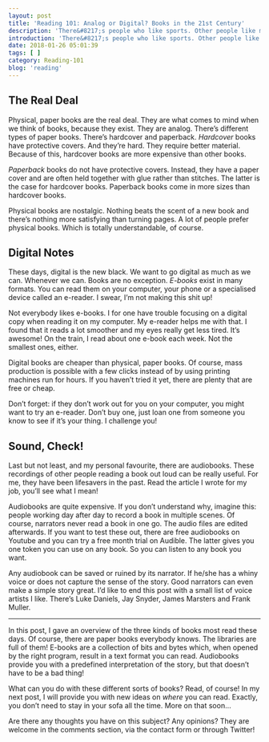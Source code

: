 ```yaml
---
layout: post
title: 'Reading 101: Analog or Digital? Books in the 21st Century'
description: 'There&#8217;s people who like sports. Other people like music. I like books. There are a lot like me. Many don&#8217;t read books. That&#8217;s where I think I can help. I started this series of blogposts called Reading 101 to provide you tips and tricks. I&#8217;ve already had a look at excuses I hear why people don&#8217;t read. I&#8217;ve given my view on some genres, providing insights in the huge variety of books. What&#8217;s next? Types of books. What can you read in these modern ages? Let&#8217;s find out!'
introduction: 'There&#8217;s people who like sports. Other people like music. I like books. There are a lot like me. Many don&#8217;t read books. That&#8217;s where I think I can help. I started this series of blogposts called Reading 101 to provide you tips and tricks. I&#8217;ve already had a look at excuses I hear why people don&#8217;t read. I&#8217;ve given my view on some genres, providing insights in the huge variety of books. What&#8217;s next? Types of books. What can you read in these modern ages? Let&#8217;s find out!'
date: 2018-01-26 05:01:39
tags: [ ]
category: Reading-101
blog: 'reading'
---
```

## The Real Deal

Physical, paper books are the real deal. They are what comes to mind when we think of books, because they exist. They are analog. There&#8217;s different types of paper books. There&#8217;s hardcover and paperback. <em>Hardcover</em> books have protective covers. And they&#8217;re hard. They require better material. Because of this, hardcover books are more expensive than other books.

<em>Paperback</em> books do not have protective covers. Instead, they have a paper cover and are often held together with glue rather than stitches. The latter is the case for hardcover books. Paperback books come in more sizes than hardcover books.

Physical books are nostalgic. Nothing beats the scent of a new book and there&#8217;s nothing more satisfying than turning pages. A lot of people prefer physical books. Which is totally understandable, of course.

## Digital Notes

These days, digital is the new black. We want to go digital as much as we can. Whenever we can. Books are no exception. <em>E-books</em> exist in many formats. You can read them on your computer, your phone or a specialised device called an e-reader. I swear, I&#8217;m not making this shit up!

Not everybody likes e-books. I for one have trouble focusing on a digital copy when reading it on my computer. My e-reader helps me with that. I found that it reads a lot smoother and my eyes really get less tired. It&#8217;s awesome! On the train, I read about one e-book each week. Not the smallest ones, either.

Digital books are cheaper than physical, paper books. Of course, mass production is possible with a few clicks instead of by using printing machines run for hours. If you haven&#8217;t tried it yet, there are plenty that are free or cheap.

Don&#8217;t forget: if they don&#8217;t work out for you on your computer, you might want to try an e-reader. Don&#8217;t buy one, just loan one from someone you know to see if it&#8217;s your thing. I challenge you!

## Sound, Check!

Last but not least, and my personal favourite, there are audiobooks. These recordings of other people reading a book out loud can be really useful. For me, they have been lifesavers in the past. Read the article I wrote for my job, you&#8217;ll see what I mean!



Audiobooks are quite expensive. If you don&#8217;t understand why, imagine this: people working day after day to record a book in multiple scenes. Of course, narrators never read a book in one go. The audio files are edited afterwards. If you want to test these out, there are free audiobooks on Youtube and you can try a free month trial on Audible. The latter gives you one token you can use on any book. So you can listen to any book you want.

Any audiobook can be saved or ruined by its narrator. If he/she has a whiny voice or does not capture the sense of the story. Good narrators can even make a simple story great. I&#8217;d like to end this post with a small list of voice artists I like. There&#8217;s Luke Daniels, Jay Snyder, James Marsters and Frank Muller.

* * *

In this post, I gave an overview of the three kinds of books most read these days. Of course, there are paper books everybody knows. The libraries are full of them! E-books are a collection of bits and bytes which, when opened by the right program, result in a text format you can read. Audiobooks provide you with a predefined interpretation of the story, but that doesn&#8217;t have to be a bad thing!

What can you do with these different sorts of books? Read, of course! In my next post, I will provide you with new ideas on <em>where</em> you can read. Exactly, you don&#8217;t need to stay in your sofa all the time. More on that soon&#8230;

Are there any thoughts you have on this subject? Any opinions? They are welcome in the comments section, via the contact form or through Twitter!